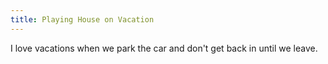 ```yaml
---
title: Playing House on Vacation
---
```


I love vacations when we park the car and don't get back in until we leave.
